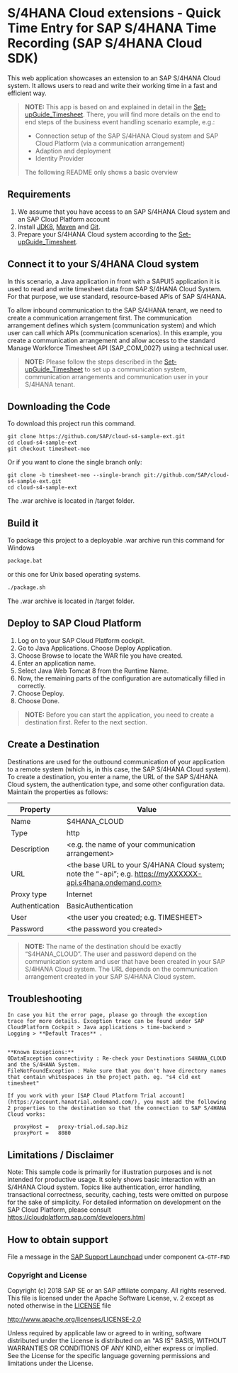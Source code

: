# S/4HANA Cloud extensions - Quick Time Entry for SAP S/4HANA Time Recording (SAP S/4HANA Cloud SDK)

This web application showcases an extension to an SAP S/4HANA Cloud system.
It allows users to read and write their working time in a fast and efficient way.

> **NOTE:** This app is based on and explained in detail in the [Set-upGuide_Timesheet](https://help.sap.com/viewer/11a6aeea94214fae9fe26afbdb9291fc/SHIP/en-US). There, you will find more details on the end to end steps of the business event handling scenario example, e.g.:
> * Connection setup of the SAP S/4HANA Cloud system and SAP Cloud Platform (via a communication arrangement)
> * Adaption and deployment
> * Identity Provider
>
> The following README only shows a basic overview

Requirements
-------------
1. We assume that you have access to an SAP S/4HANA Cloud system and an SAP Cloud Platform account
2. Install [JDK8](http://www.oracle.com/technetwork/java/javase/downloads/index.html), [Maven](http://maven.apache.org/download.cgi) and [Git](https://git-scm.com/downloads).
3. Prepare your S/4HANA Cloud system according to the [Set-upGuide_Timesheet](https://help.sap.com/viewer/11a6aeea94214fae9fe26afbdb9291fc/SHIP/en-US).

Connect it to your S/4HANA Cloud system
---------------------------------------

In this scenario, a Java application in front with a SAPUI5 application it is used to read and write timesheet data from SAP S/4HANA Cloud System. For that purpose, we use standard, resource-based APIs of SAP S/4HANA.

To allow inbound communication to the SAP S/4HANA tenant, we need to create a communication arrangement first. The communication arrangement defines which system (communication system) and which user can call which APIs (communication scenarios). 
In this example, you create a communication arrangement and allow access to the standard Manage Workforce Timesheet API (SAP_COM_0027) using a technical user.

> **NOTE:** Please follow the steps described in the [Set-upGuide_Timesheet](https://help.sap.com/viewer/11a6aeea94214fae9fe26afbdb9291fc/SHIP/en-US) to set up a communication system, communication arrangements and communication user in your S/4HANA tenant.

## Downloading the Code

To download this project run this command.
```
git clone https://github.com/SAP/cloud-s4-sample-ext.git  
cd cloud-s4-sample-ext  
git checkout timesheet-neo
```

Or if you want to clone the single branch only:
```
git clone -b timesheet-neo --single-branch git://github.com/SAP/cloud-s4-sample-ext.git  
cd cloud-s4-sample-ext
```

The .war archive is located in /target folder.

## Build it

To package this project to a deployable .war archive run this command for Windows

```sh
package.bat
```

or this one for Unix based operating systems.

```sh
./package.sh
```

The .war archive is located in /target folder.

Deploy to SAP Cloud Platform
----------------------------
1.	Log on to your SAP Cloud Platform cockpit.
2.	Go to Java Applications. Choose Deploy Application. 
3.	Choose Browse to locate the WAR file you have created.
4.	Enter an application name.
5.	Select Java Web Tomcat 8 from the Runtime Name. 
6.	Now, the remaining parts of the configuration are automatically filled in correctly.
7.	Choose Deploy. 
8.	Choose Done.

> **NOTE:** Before you can start the application, you need to create a destination first. Refer to the next section.

Create a Destination
----------------------------
Destinations are used for the outbound communication of your application to a remote system (which is, in this case, the SAP S/4HANA Cloud system). To create a destination, you enter a name, the URL of the SAP S/4HANA Cloud system, the authentication type, and some other configuration data.	Maintain the properties as follows:

Property | Value
------------ | -------------
Name | S4HANA_CLOUD
Type | http
Description | <e.g. the name of your communication arrangement>
URL | <the base URL to your S/4HANA Cloud system; note the “-api”; e.g. https://myXXXXXX-api.s4hana.ondemand.com>
Proxy type | Internet
Authentication | BasicAuthentication
User | <the user you created; e.g. TIMESHEET>
Password | \<the password you created\>


> **NOTE:** The name of the destination should be exactly “S4HANA_CLOUD”.
> The user and password depend on the communication system and user that have been created in your SAP S/4HANA Cloud system.
> The URL depends on the communication arrangement created in your SAP S/4HANA Cloud system.


Troubleshooting
------------

    In case you hit the error page, please go through the exception
    trace for more details. Exception trace can be found under SAP
    CloudPlatform Cockpit > Java applications > time-backend >
    Logging > **Default Traces** .
 
    
    **Known Exceptions:**
    ODataException connectivity : Re-check your Destinations S4HANA_CLOUD and the S/4HANA System.
    FileNotFoundException : Make sure that you don't have directory names that contain whitespaces in the project path. eg. "s4 cld ext timesheet"
    
    If you work with your [SAP Cloud Platform Trial account](https://account.hanatrial.ondemand.com/), you must add the following 2 properties to the destination so that the connection to SAP S/4HANA Cloud works:  

      proxyHost =	proxy-trial.od.sap.biz  
      proxyPort =	8080
    


Limitations / Disclaimer
------------------------
Note: This sample code is primarily for illustration purposes and is not intended for productive usage. It solely shows basic interaction with an S/4HANA Cloud system. Topics like authentication, error handling, transactional correctness, security, caching, tests were omitted on purpose for the sake of simplicity. For detailed information on development on the SAP Cloud Platform, please consult https://cloudplatform.sap.com/developers.html

How to obtain support
---------------------
File a message in the [SAP Support Launchpad](https://launchpad.support.sap.com/#/incident/create) under component `CA-GTF-FND`

### Copyright and License

Copyright (c) 2018 SAP SE or an SAP affiliate company. All rights reserved.
This file is licensed under the Apache Software License, v. 2 except as noted otherwise in the [LICENSE](LICENSE) file

http://www.apache.org/licenses/LICENSE-2.0

Unless required by applicable law or agreed to in writing, software distributed under the License is distributed on an "AS IS" BASIS, WITHOUT WARRANTIES OR CONDITIONS OF ANY KIND, either express or implied. See the License for the specific language governing permissions and limitations under the License.
